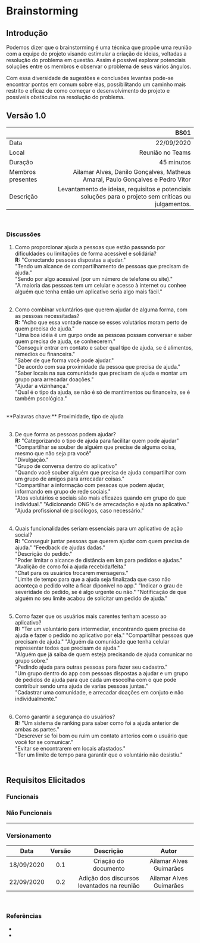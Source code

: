 # Brainstorming 

## Introdução

Podemos dizer que o brainstorming é uma técnica que propõe uma reunião com a equipe de projeto visando estimular a criação de ideias, voltadas a resolução do problema em questão. Assim é possível explorar potenciais soluções entre os membros e observar o problema de seus vários ângulos. 

Com essa diversidade de sugestões e conclusões levantas pode-se encontrar pontos em comum sobre elas, possibilitando um caminho mais restrito e eficaz de como começar o desenvolvimento do projeto e possíveis obstáculos na resolução do problema. 
</br>

## Versão 1.0 

|  | BS01
|:-----| -----:
|Data  | 22/09/2020 
|Local | Reunião no Teams 
|Duração | 45 minutos
|Membros presentes| Ailamar Alves, Danilo Gonçalves, Matheus Amaral, Paulo Gonçalves e Pedro Vitor 
|Descrição | Levantamento de ideias, requisitos e potenciais soluções para o projeto sem críticas ou julgamentos.
</br>

### Discussões

1. Como proporcionar ajuda a pessoas que estão passando por dificuldades ou limitações de forma acessível e solidária?  
**R:** "Conectando pessoas dispostas a ajudar."  
"Tendo um alcance de compartilhamento de pessoas que precisam de ajuda."  
"Sendo por algo acessível (por um número de telefone ou site)."  
"A maioria das pessoas tem um celular e acesso à internet ou conhee alguém que tenha então um aplicativo seria algo mais fácil."
</br></br>

2. Como combinar voluntários que querem ajudar de alguma forma, com as pessoas necessitadas?   
**R:** "Acho que essa vontade nasce se esses volutários moram perto de quem precisa de ajuda."   
"Uma boa idéia é um gurpo onde as pessoas possam conversar e saber quem precisa de ajuda, se conhecerem."   
"Conseguir entrar em contato e saber qual tipo de ajuda, se é alimentos, remedios ou financeira."  
"Saber de que forma você pode ajudar."  
"De acordo com sua proximidade da pessoa que precisa de ajuda."  
"Saber locais na sua comunidade que precisam de ajuda e montar um grupo para arrecadar doações."  
"Ajudar a vizinhança."  
"Qual é o tipo da ajuda, se não é só de mantimentos ou financeíra, se é também pscológica."
</br>    
**Palavras chave:** Proximidade, tipo de ajuda 
</br></br>

3. De que forma as pessoas podem ajudar?   
**R:** "Categorizando o tipo de ajuda para facilitar quem pode ajudar"  
"Compartilhar se souber de alguém que precise de alguma coisa, mesmo que não seja pra você"  
"Divulgação."  
"Grupo de conversa dentro do aplicativo"  
"Quando você souber alguém que precisa de ajuda compartilhar com um grupo de amigos para arrecadar coisas."  
"Compartilhar a informação com pessoas que podem ajudar, informando em grupo de rede sociais."  
"Atos volutários e sociais são mais eficazes quando em grupo do que individual."
"Adicionando ONG's de arrecadação e ajuda no aplicativo."  
"Ajuda profissional de piscólogos, caso necessário."
</br></br>

4. Quais funcionalidades seriam essenciais para um aplicativo de ação social?   
**R:** "Conseguir juntar pessoas que querem ajudar com quem precisa de ajuda."
"Feedback de ajudas dadas."  
"Descrição do pedido."  
"Poder limitar o alcance de distância em km para pedidos e ajudas."  
"Avalição de como foi a ajuda recebida/feita."  
"Chat para os usuários trocarem mensagens."  
"Limite de tempo para que a ajuda seja finalizada que caso não aconteça o pedido volte a ficar diponível no app."
"Indicar o grau de severidade do pedido, se é algo urgente ou não."
"Notificação de que alguém no seu limite acabou de solicitar um pedido de ajuda."
</br></br>

5. Como fazer que os usuários mais carentes tenham acesso ao aplicativo?   
**R:** "Ter um voluntário para intermediar, encontrando quem precisa de ajuda e fazer o pedido no aplicativo por ela." 
"Compartilhar pessoas que precisam de ajuda." 
"Alguém da comunidade que tenha celular representar todos que precisam de ajuda."  
"Alguém que já saiba de quem esteja precisando de ajuda comunicar no grupo sobre."  
"Pedindo ajuda para outras pessoas para fazer seu cadastro."  
"Um grupo dentro do app com pessoas dispostas a ajudar e um grupo de pedidos de ajuda para que cada um esocolha com o que pode contribuir sendo uma ajuda de varias pessoas juntas."  
"Cadastrar uma comunidade, e arrecadar doações em conjuto e não individualmente."
</br></br>

6. Como garantir a segurança do usuários?   
**R:** "Um sistema de ranking para saber como foi a ajuda anterior de ambas as partes."  
"Descrever se foi bom ou ruim um contato anterios com o usuário que você for se comunicar."  
"Evitar se encontrarem em locais afastados."  
"Ter um limite de tempo para garantir que o voluntário não desistiu."
</br></br>

## Requisitos Elicitados

### Funcionais
### Não Funcionais

---
### Versionamento

|Data|Versão|Descrição|Autor|
|:--------:|:---:|:-------------------:|:-----------------------:|
|18/09/2020| 0.1 | Criação do documento| Ailamar Alves Guimarães
|22/09/2020| 0.2 | Adição dos discursos levantados na reunião | Ailamar Alves Guimarães  
</br>

### Referências

- 

- 
   